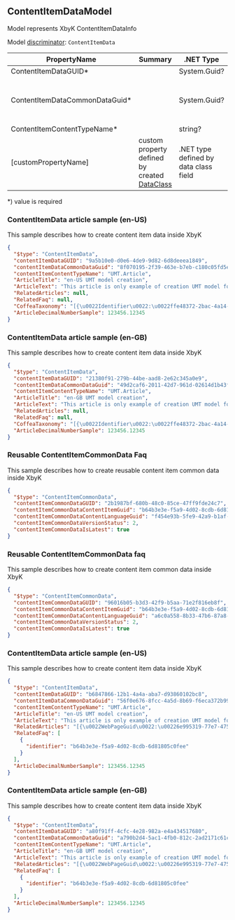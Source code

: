 <!-- generated file with tool "Kentico.Xperience.UMT.DocUtils" - edited through template "UmtModel.cshtml" -->
## ContentItemDataModel
Model represents XbyK ContentItemDataInfo

Model [discriminator](../UmtModel.md#discriminator): `ContentItemData`

|PropertyName|Summary|.NET Type|Notes|
|---|---|---|---|
|ContentItemDataGUID\*||System.Guid?|[UniqueId](../UmtModel.md#UniqueId)|
|ContentItemDataCommonDataGuid\*||System.Guid?|Reference to [ContentItemCommonDataInfo](../References.md#ContentItemCommonDataInfo) on property ContentItemDataCommonDataID **required**|
|ContentItemContentTypeName\*||string?||
|[customPropertyName]|custom property defined by created [DataClass](./DataClassModel.md)|.NET type defined by data class field||

<p>*) value is required</p>


### ContentItemData article sample (en-US)
This sample describes how to create content item data inside XbyK
```json
{
  "$type": "ContentItemData",
  "contentItemDataGUID": "9a5b10e0-d0e6-4de9-9d82-6d8deeea1849",
  "contentItemDataCommonDataGuid": "8f070195-2f39-463e-b7eb-c180c05fd5e0",
  "contentItemContentTypeName": "UMT.Article",
  "ArticleTitle": "en-US UMT model creation",
  "ArticleText": "This article is only example of creation UMT model for en-US language",
  "RelatedArticles": null,
  "RelatedFaq": null,
  "CoffeaTaxonomy": "[{\u0022Identifier\u0022:\u0022ffe48372-2bac-4a14-ad8c-c86f3f54c7c5\u0022}]",
  "ArticleDecimalNumberSample": 123456.12345
}
```

### ContentItemData article sample (en-GB)
This sample describes how to create content item data inside XbyK
```json
{
  "$type": "ContentItemData",
  "contentItemDataGUID": "21380f91-279b-44be-aad8-2e62c345a0e9",
  "contentItemDataCommonDataGuid": "49d2caf6-2011-42d7-961d-02614d1b43f4",
  "contentItemContentTypeName": "UMT.Article",
  "ArticleTitle": "en-GB UMT model creation",
  "ArticleText": "This article is only example of creation UMT model for en-GB language",
  "RelatedArticles": null,
  "RelatedFaq": null,
  "CoffeaTaxonomy": "[{\u0022Identifier\u0022:\u0022ffe48372-2bac-4a14-ad8c-c86f3f54c7c5\u0022}]",
  "ArticleDecimalNumberSample": 123456.12345
}
```

### Reusable ContentItemCommonData Faq
This sample describes how to create reusable content item common data inside XbyK
```json
{
  "$type": "ContentItemCommonData",
  "contentItemCommonDataGUID": "2b1987bf-680b-48c0-85ce-47ff9fde24c7",
  "contentItemCommonDataContentItemGuid": "b64b3e3e-f5a9-4d02-8cdb-6d81805c0fee",
  "contentItemCommonDataContentLanguageGuid": "f454e93b-5fe9-42a9-b1af-b572234ed9c4",
  "contentItemCommonDataVersionStatus": 2,
  "contentItemCommonDataIsLatest": true
}
```

### Reusable ContentItemCommonData faq
This sample describes how to create content item common data inside XbyK
```json
{
  "$type": "ContentItemCommonData",
  "contentItemCommonDataGUID": "96016b05-b3d3-42f9-b5aa-71e2f816eb8f",
  "contentItemCommonDataContentItemGuid": "b64b3e3e-f5a9-4d02-8cdb-6d81805c0fee",
  "contentItemCommonDataContentLanguageGuid": "a6c0a558-8b33-47b6-87a8-491b437c9923",
  "contentItemCommonDataVersionStatus": 2,
  "contentItemCommonDataIsLatest": true
}
```

### ContentItemData article sample (en-US)
This sample describes how to create content item data inside XbyK
```json
{
  "$type": "ContentItemData",
  "contentItemDataGUID": "b6847866-12b1-4a4a-aba7-d93860102bc8",
  "contentItemDataCommonDataGuid": "56f0e676-8fcc-4a5d-8b69-f6eca372b998",
  "contentItemContentTypeName": "UMT.Article",
  "ArticleTitle": "en-US UMT model creation",
  "ArticleText": "This article is only example of creation UMT model for en-US language",
  "RelatedArticles": "[{\u0022WebPageGuid\u0022:\u00226e995319-77e7-475e-9ebb-607bdbf5af9a\u0022}]",
  "RelatedFaq": [
    {
      "identifier": "b64b3e3e-f5a9-4d02-8cdb-6d81805c0fee"
    }
  ],
  "ArticleDecimalNumberSample": 123456.12345
}
```

### ContentItemData article sample (en-GB)
This sample describes how to create content item data inside XbyK
```json
{
  "$type": "ContentItemData",
  "contentItemDataGUID": "a80f91ff-4cfc-4e28-982a-e4a434517680",
  "contentItemDataCommonDataGuid": "a790b2d4-5ac1-4fb0-812c-2ad2171c61c9",
  "contentItemContentTypeName": "UMT.Article",
  "ArticleTitle": "en-GB UMT model creation",
  "ArticleText": "This article is only example of creation UMT model for en-GB language",
  "RelatedArticles": "[{\u0022WebPageGuid\u0022:\u00226e995319-77e7-475e-9ebb-607bdbf5af9a\u0022}]",
  "RelatedFaq": [
    {
      "identifier": "b64b3e3e-f5a9-4d02-8cdb-6d81805c0fee"
    }
  ],
  "ArticleDecimalNumberSample": 123456.12345
}
```
